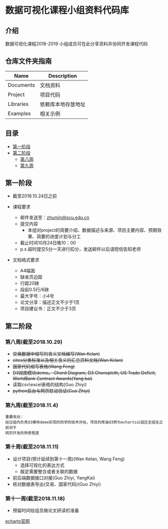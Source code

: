 # 数据可视化课程小组资料代码库

## 介绍
数据可视化课程2018-2019
小组成员可在此分享资料并协同开发课程代码

## 仓库文件夹指南

Name | Description
-----|------------
Documents | 文档资料
Project | 项目代码
Libraries | 依赖库本地存放地址
Examples | 相关示例


## 目录
- [第一阶段](#第一阶段)
- [第二阶段](#第二阶段)
    - [第八周](#第八周(截至2018.10.29))
    - [第九周](#第九周(截至2018.11.4))



## 第一阶段
+ 截至2018.10.24日之前
+ 课程要求
    +  邮件发送至：zhumin@scu.edu.cn
    +  提交内容
        + 本组对project的简要介绍、数据描述与来源、项目主要内容、预期效果、简要的进度计划与分工
    + 截止时间10月24日晚10：00
    + p.s 超时提交5分一天进行扣分，发送邮件以后请短信告知老师

+ 文档格式要求
    + A4幅面
    + 缺省页边距
    + 行距20磅
    + 段前0.5行/6磅
    + 最大字号：小4号
    + 论文分享：描述正文不少于1页
    + 项目建议书：正文不少于3页  

## 第二阶段
### 第八周(截至2018.10.29)
+ ~~交易数据中缩写的含义文档编写(Wan Kelan)~~
+ ~~cites分类标准以及相关含义的汇总资料文档(Wan Kelan)~~
+ ~~国家代码缩写表格(Wang Feng)~~
+ ~~D3视图模块demo。 Chord Diagram, D3 Choropleth, US Trade Deficit, WorldBank Contract Awards(Yang kai)~~
+ 读取csv\excel表格的结构(Guo Zhiyi)
+ ~~python后台与网页联动验证(Guo Zhiyi)~~

### 第九周(截至2018.11.4)
```
重要改动：
经过组内负责d3模块demo实现的同学的技术评估，项目的库由d3转为echarts以适应全组在之前对于
网页开发的熟悉程度
```

### 第十周(截至2018.11.11)
+ 设计项目(预计延续到第十一周)(Wan Kelan, Wang Feng)
    + 选择可视化的表达方式
    + 敲定需要整合或者关联的数据
+ 前后端数据接口对接(Guo Zhiyi, YangKai)
+ 核对数据表导出(交易、国家代码)(Guo Zhiyi)

### 第十一周(截至2018.11.18)
+ 预留时间给组员做论文研读的准备

[echarts官网](http://echarts.baidu.com/index.html)
